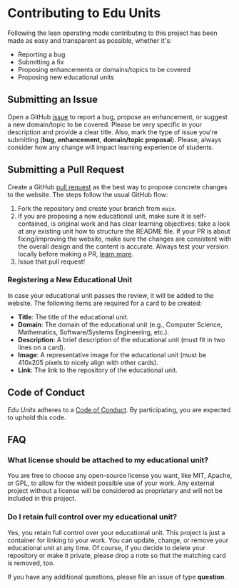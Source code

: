 # Contributing to Edu Units
Following the lean operating mode contributing to this project has been made as easy and transparent as possible, whether it's:
- Reporting a bug
- Submitting a fix
- Proposing enhancements or domains/topics to be covered
- Proposing new educational units

## Submitting an Issue
Open a GitHub [issue](https://docs.github.com/en/issues/tracking-your-work-with-issues/creating-an-issue) to report a bug, propose an enhancement, or suggest a new domain/topic to be covered. Please be very specific in your description and provide a clear title. Also, mark the type of issue you're submitting (**bug**, **enhancement**, **domain/topic proposal**). Please, always consider how any change will impact learning experience of students.

## Submitting a Pull Request
Create a GitHub [pull request](https://docs.github.com/en/pull-requests/collaborating-with-pull-requests/proposing-changes-to-your-work-with-pull-requests/creating-a-pull-request) as the best way to propose concrete changes to the website. The steps follow the usual GitHub flow:
1. Fork the repository and create your branch from `main`.
2. If you are proposing a new educational unit, make sure it is self-contained, is original work and has clear learning objectives; take a look at any existing unit how to structure the README file. If your PR is about fixing/improving the website, make sure the changes are consistent with the overall design and the content is accurate. Always test your version locally before making a PR, [learn more](https://docs.github.com/en/pages/setting-up-a-github-pages-site-with-jekyll/testing-your-github-pages-site-locally-with-jekyll).
3. Issue that pull request!

### Registering a New Educational Unit
In case your educational unit passes the review, it will be added to the website. The following items are required for a card to be created:
- **Title**: The title of the educational unit.
- **Domain**: The domain of the educational unit (e.g., Computer Science, Mathematics, Software/Systems Engineering, etc.).
- **Description**: A brief description of the educational unit (must fit in two lines on a card).
- **Image**: A representative image for the educational unit (must be 410x205 pixels to nicely align with other cards).
- **Link**: The link to the repository of the educational unit.

## Code of Conduct
_Edu Units_ adheres to a [Code of Conduct](https://www.contributor-covenant.org/version/2/1/code_of_conduct/). By participating, you are expected to uphold this code.

## FAQ
### What license should be attached to my educational unit?
You are free to choose any open-source license you want, like MIT, Apache, or GPL, to allow for the widest possible use of your work. Any external project without a license will be considered as proprietary and will not be included in this project.

### Do I retain full control over my educational unit?
Yes, you retain full control over your educational unit. This project is just a container for linking to your work. You can update, change, or remove your educational unit at any time. Of course, if you decide to delete your repository or make it private, please drop a note so that the matching card is removed, too.

If you have any additional questions, please file an issue of type **question**.